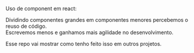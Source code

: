 Uso de component em react:  

Dividindo componentes grandes em componentes menores percebemos o reuso de código.  
Escrevemos menos e ganhamos mais agilidade no desenvolvimento.  

Esse repo vai mostrar como tenho feito isso em outros projetos.
